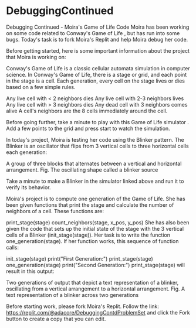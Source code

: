 # DebuggingContinued
Debugging Continued - Moira's Game of Life Code
Moira has been working on some code related to Conway's Game of Life  , but has run into some bugs. Today's task is to fork Moira's Replit and help Moira debug her code.

Before getting started, here is some important information about the project that Moira is working on:

Conway's Game of Life is a classic cellular automata  simulation in computer science. In Conway's Game of Life, there is a stage or grid, and each point in the stage is a cell. Each generation, every cell on the stage lives or dies based on a few simple rules.

Any live cell with < 2 neighbors dies
Any live cell with 2-3 neighbors lives
Any live cell with > 3 neighbors dies
Any dead cell with 3 neighbors comes alive
A cell's neighbors are the 8 cells immediately around the cell.

Before going further, take a minute to play with this Game of Life simulator  . Add a few points to the grid and press start to watch the simulation.

In today's project, Moira is testing her code using the Blinker pattern. The Blinker is an oscillator that flips from 3 vertical cells to three horizontal cells each generation:

A group of three blocks that alternates between a vertical and horizontal arrangement.
Fig. The oscillating shape called a blinker source 

Take a minute to make a Blinker in the simulator linked above and run it to verify its behavior.

Moira's project is to compute one generation of the Game of Life. She has been given functions that print the stage and calculate the number of neighbors of a cell. These functions are:

print_stage(stage)
count_neighbors(stage, x_pos, y_pos)
She has also been given the code that sets up the initial state of the stage with the 3 vertical cells of a Blinker (init_stage(stage)). Her task is to write the function one_generation(stage). If her function works, this sequence of function calls:

init_stage(stage)
print("First Generation:")
print_stage(stage)
one_generation(stage)
print("Second Generation:")
print_stage(stage)
will result in this output:

Two generations of output that depict a text representation of a blinker, oscillating from a vertical arrangement to a horizontal arrangement.
Fig. A text representation of a blinker across two generations

Before starting work, please fork Moira's Replit. Follow the link: https://replit.com/@adacore/DebuggingContdProblemSet  and click the Fork button to create a copy that you can edit.
